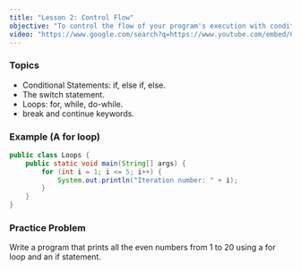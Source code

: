```yaml
---
title: "Lesson 2: Control Flow"
objective: "To control the flow of your program's execution with conditional statements and loops."
video: "https://www.google.com/search?q=https://www.youtube.com/embed/Ch10VIHq294"
---
```


### Topics

- Conditional Statements: if, else if, else.
- The switch statement.
- Loops: for, while, do-while.
- break and continue keywords.

### Example (A for loop)

```java
public class Loops {
    public static void main(String[] args) {
        for (int i = 1; i <= 5; i++) {
            System.out.println("Iteration number: " + i);
        }
    }
}
```

### Practice Problem

Write a program that prints all the even numbers from 1 to 20 using a for loop and an if statement.
